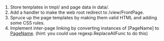 1. Store templates in tmpl/ and page data in data/.
2. Add a handler to make the web root redirect to /view/FrontPage.
3. Spruce up the page templates by making them valid HTML and adding some CSS rules.
4. Implement inter-page linking by converting instances of [PageName] to
 <a href="/view/PageName">PageName</a>. (hint: you could use regexp.ReplaceAllFunc to do this)